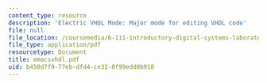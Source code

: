```yaml
---
content_type: resource
description: 'Electric VHDL Mode: Major mode for editing VHDL code'
file: null
file_location: /coursemedia/6-111-introductory-digital-systems-laboratory-fall-2002/b450d7f977ebdfd4ce320f99edd0b910_emacsvhdl.pdf
file_type: application/pdf
resourcetype: Document
title: emacsvhdl.pdf
uid: b450d7f9-77eb-dfd4-ce32-0f99edd0b910
---
```

